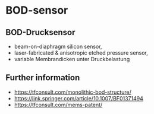 # BOD-sensor

## BOD-Drucksensor
- beam-on-diaphragm silicon sensor, 
- laser-fabricated &amp; anisotropic etched pressure sensor,
- variable Membrandicken unter Druckbelastung

## Further information
- https://tfconsult.com/monolithic-bod-structure/
- https://link.springer.com/article/10.1007/BF01371494
- https://tfconsult.com/mems-patent/
 
